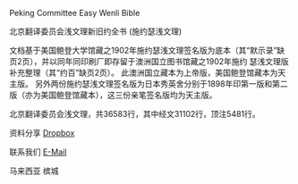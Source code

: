 Peking Committee Easy Wenli Bible

北京翻译委员会浅文理新旧约全书 (施约瑟浅文理)

文档基于美国鲍登大学馆藏之1902年施约瑟浅文理签名版为底本（其“默示录”缺页2页），并以同年同印刷厂即存留于澳洲国立图书馆藏之1902年施约 瑟浅文理版补充整理（其“约百”缺页2页）。 此澳洲国立藏本为上帝版，美国鲍登馆藏本为天主版。 另外两份施约瑟浅文理签名版为日本秀英舍分别于1898年印第一版和第二版（亦为美国鲍登馆藏本），这三份亲笔签名版均为天主版。

北京翻译委员会浅文理，共36583行，其中经文31102行，顶注5481行。

资料分享 [Dropbox](https://www.dropbox.com/scl/fo/p7h63ryk6cajfptp60g8x/h?rlkey=rnhdvrs2y9lbpbe63dgebva4g&dl=0)

联系我们 [E-Mail](pcewb#proton.me)

马来西亚 槟城
